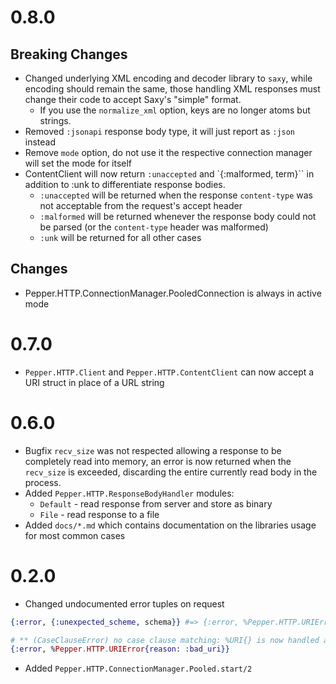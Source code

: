 # 0.8.0

## Breaking Changes

* Changed underlying XML encoding and decoder library to `saxy`, while encoding should remain the same, those handling XML responses must change their code to accept Saxy's "simple" format.
  * If you use the `normalize_xml` option, keys are no longer atoms but strings.
* Removed `:jsonapi` response body type, it will just report as `:json` instead
* Remove `mode` option, do not use it the respective connection manager will set the mode for itself
* ContentClient will now return `:unaccepted` and `{:malformed, term}`` in addition to :unk to differentiate response bodies.
  * `:unaccepted` will be returned when the response `content-type` was not acceptable from the request's accept header
  * `:malformed` will be returned whenever the response body could not be parsed (or the `content-type` header was malformed)
  * `:unk` will be returned for all other cases

## Changes

* Pepper.HTTP.ConnectionManager.PooledConnection is always in active mode

# 0.7.0

* `Pepper.HTTP.Client` and `Pepper.HTTP.ContentClient` can now accept a URI struct in place of a URL string

# 0.6.0

* Bugfix `recv_size` was not respected allowing a response to be completely read into memory, an error is now returned when the `recv_size` is exceeded, discarding the entire currently read body in the process.
* Added `Pepper.HTTP.ResponseBodyHandler` modules:
  * `Default` - read response from server and store as binary
  * `File` - read response to a file
* Added `docs/*.md` which contains documentation on the libraries usage for most common cases

# 0.2.0

* Changed undocumented error tuples on request

```elixir
{:error, {:unexpected_scheme, schema}} #=> {:error, %Pepper.HTTP.URIError{reason: :unexpected_scheme}}

# ** (CaseClauseError) no case clause matching: %URI{} is now handled as
{:error, %Pepper.HTTP.URIError{reason: :bad_uri}}
```

* Added `Pepper.HTTP.ConnectionManager.Pooled.start/2`
